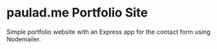 # paulad.me Portfolio Site

Simple portfolio website with an Express app for the contact form using Nodemailer.
